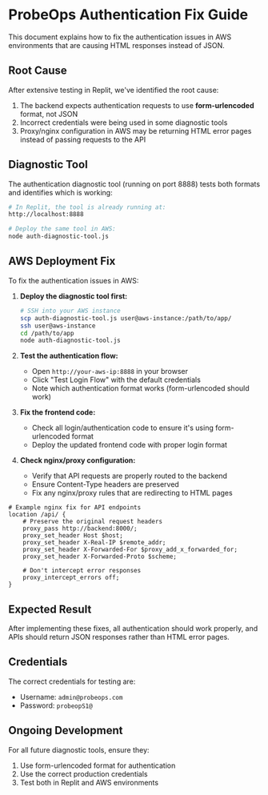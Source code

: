 # ProbeOps Authentication Fix Guide

This document explains how to fix the authentication issues in AWS environments that are causing HTML responses instead of JSON.

## Root Cause

After extensive testing in Replit, we've identified the root cause:

1. The backend expects authentication requests to use **form-urlencoded** format, not JSON
2. Incorrect credentials were being used in some diagnostic tools
3. Proxy/nginx configuration in AWS may be returning HTML error pages instead of passing requests to the API

## Diagnostic Tool

The authentication diagnostic tool (running on port 8888) tests both formats and identifies which is working:

```bash
# In Replit, the tool is already running at:
http://localhost:8888

# Deploy the same tool in AWS:
node auth-diagnostic-tool.js
```

## AWS Deployment Fix

To fix the authentication issues in AWS:

1. **Deploy the diagnostic tool first:**
   ```bash
   # SSH into your AWS instance
   scp auth-diagnostic-tool.js user@aws-instance:/path/to/app/
   ssh user@aws-instance
   cd /path/to/app
   node auth-diagnostic-tool.js
   ```

2. **Test the authentication flow:**
   - Open `http://your-aws-ip:8888` in your browser
   - Click "Test Login Flow" with the default credentials
   - Note which authentication format works (form-urlencoded should work)

3. **Fix the frontend code:**
   - Check all login/authentication code to ensure it's using form-urlencoded format
   - Deploy the updated frontend code with proper login format

4. **Check nginx/proxy configuration:**
   - Verify that API requests are properly routed to the backend
   - Ensure Content-Type headers are preserved
   - Fix any nginx/proxy rules that are redirecting to HTML pages

```nginx
# Example nginx fix for API endpoints
location /api/ {
    # Preserve the original request headers
    proxy_pass http://backend:8000/;
    proxy_set_header Host $host;
    proxy_set_header X-Real-IP $remote_addr;
    proxy_set_header X-Forwarded-For $proxy_add_x_forwarded_for;
    proxy_set_header X-Forwarded-Proto $scheme;
    
    # Don't intercept error responses
    proxy_intercept_errors off;
}
```

## Expected Result

After implementing these fixes, all authentication should work properly, and APIs should return JSON responses rather than HTML error pages.

## Credentials

The correct credentials for testing are:
- Username: `admin@probeops.com`
- Password: `probeopS1@`

## Ongoing Development

For all future diagnostic tools, ensure they:
1. Use form-urlencoded format for authentication
2. Use the correct production credentials
3. Test both in Replit and AWS environments